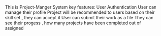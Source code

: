 This is Project-Manger System 
key features:
User Authentication
User can manage their profile
Project will be recommended to users based on their skill set , they can accept it 
User can submit their work as a file
They can see their progess , how many projects have been completed out of assigned
